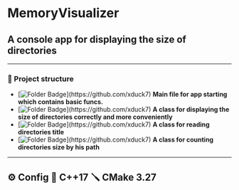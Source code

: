 # MemoryVisualizer
## A console app for displaying the size of directories

---
### 📂 Project structure
- [![Folder Badge](https://img.shields.io/badge/-_"Main.cpp"-blue?)](https://github.com/xduck7) **Main file for app starting which contains basic funcs.**
- [![Folder Badge](https://img.shields.io/badge/-_"Filter.cpp"-blue?)](https://github.com/xduck7) **A class for displaying the size of directories correctly and more conveniently**
- [![Folder Badge](https://img.shields.io/badge/-_"DirectoryReader.cpp"-blue?)](https://github.com/xduck7) **A class for reading directories title**
- [![Folder Badge](https://img.shields.io/badge/-_"DirectoryReader.cpp"-blue?)](https://github.com/xduck7) **A class for counting directories size by his path**

---
⚙️ Config
🤖 C++17
🪛 CMake 3.27
---
